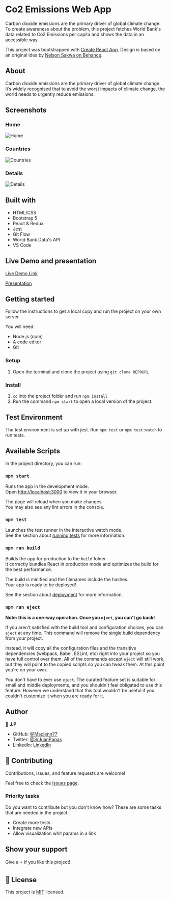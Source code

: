 # Co2 Emissions Web App

Carbon dioxide emissions are the primary driver of global climate change. To create awareness about the problem, this project fetches World Bank's data related to Co2 Emissions per capita and shows the data in an accessible way.

This project was bootstrapped with [Create React App](https://github.com/facebook/create-react-app). Design is based on an original idea by [Nelson Sakwa on Behance](https://www.behance.net/sakwadesignstudio).

## About 

Carbon dioxide emissions are the primary driver of global climate change. It’s widely recognised that to avoid the worst impacts of climate change, the world needs to urgently reduce emissions.

## Screenshots

### Home
![Home](app_screenshot001.png)

### Countries 

![Countries](app_screenshot002.png)

### Details

![Details](app_screenshot003.png)

## Built with

- HTML/CSS
- Bootstrap 5
- React & Redux
- Jest
- Git Flow
- World Bank Data's API
- VS Code

## Live Demo and presentation

[Live Demo Link](https://nervous-sinoussi-04e1da.netlify.app)

[Presentation](https://www.loom.com/share/85cfa27e95f943d2a8b8ea432fd541a4)

## Getting started

Follow the instructions to get a local copy and run the project on your own server.

You will need:

- Node.js (npm)
- A code editor
- Git

### Setup

1. Open the terminal and clone the project using `git clone REPOURL` 

### Install

1. `cd` into the project folder and run `npm install`
2. Run the command `npm start` to open a local version of the project.

## Test Environment

The test environment is set up with jest. Run `npm test` or `npm test:watch` to run tests.

## Available Scripts

In the project directory, you can run:

### `npm start`

Runs the app in the development mode.\
Open [http://localhost:3000](http://localhost:3000) to view it in your browser.

The page will reload when you make changes.\
You may also see any lint errors in the console.

### `npm test`

Launches the test runner in the interactive watch mode.\
See the section about [running tests](https://facebook.github.io/create-react-app/docs/running-tests) for more information.

### `npm run build`

Builds the app for production to the `build` folder.\
It correctly bundles React in production mode and optimizes the build for the best performance.

The build is minified and the filenames include the hashes.\
Your app is ready to be deployed!

See the section about [deployment](https://facebook.github.io/create-react-app/docs/deployment) for more information.

### `npm run eject`

**Note: this is a one-way operation. Once you `eject`, you can't go back!**

If you aren't satisfied with the build tool and configuration choices, you can `eject` at any time. This command will remove the single build dependency from your project.

Instead, it will copy all the configuration files and the transitive dependencies (webpack, Babel, ESLint, etc) right into your project so you have full control over them. All of the commands except `eject` will still work, but they will point to the copied scripts so you can tweak them. At this point you're on your own.

You don't have to ever use `eject`. The curated feature set is suitable for small and middle deployments, and you shouldn't feel obligated to use this feature. However we understand that this tool wouldn't be useful if you couldn't customize it when you are ready for it.

## Author

👤 **J.P**

- GitHub: [@Maclenn77](https://github.com/Maclenn77)
- Twitter: [@SrJuanPapas](https://twitter.com/SrJuanPapas)
- LinkedIn: [LinkedIn](https://www.linkedin.com/in/juanpaulopereztejada/)

## 🤝 Contributing

Contributions, issues, and feature requests are welcome!

Feel free to check the [issues page](https://github.com/Maclenn77/co2-emissions-app/issues).

### Priority tasks

Do you want to contribute but you don't know how? These are some tasks that are needed in the project:

- Create more tests
- Integrate new APIs
- Allow visualization whit params in a link 

## Show your support

Give a ⭐️ if you like this project!


## 📝 License

This project is [MIT](./MIT.md) licensed.
